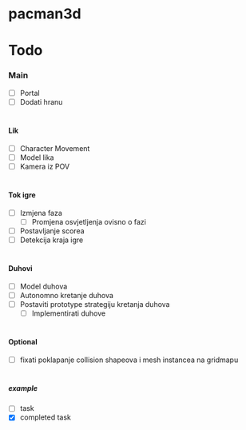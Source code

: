 # pacman3d

# Todo
### Main
- [ ] Portal
- [ ] Dodati hranu 
#
#### Lik
- [ ] Character Movement
- [ ] Model lika
- [ ] Kamera iz POV
#
#### Tok igre
- [ ] Izmjena faza
  - [ ] Promjena osvjetljenja ovisno o fazi
- [ ] Postavljanje scorea
- [ ] Detekcija kraja igre
#
#### Duhovi
- [ ] Model duhova
- [ ] Autonomno kretanje duhova
- [ ] Postaviti prototype strategiju kretanja duhova
  - [ ] Implementirati duhove
#

#### Optional
- [ ] fixati poklapanje collision shapeova i mesh instancea na gridmapu

#

##### example
- [ ] task
- [x] completed task
